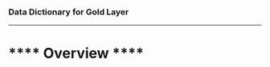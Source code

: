 ### **Data Dictionary for Gold Layer**
__________________________________________________________________________________________________________________________________

# **** Overview ****
